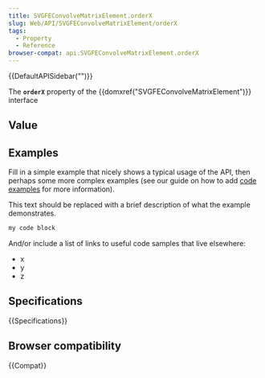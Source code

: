 ```yaml
---
title: SVGFEConvolveMatrixElement.orderX
slug: Web/API/SVGFEConvolveMatrixElement/orderX
tags:
  - Property
  - Reference
browser-compat: api.SVGFEConvolveMatrixElement.orderX
---
```

{{DefaultAPISidebar("")}}

The **`orderX`** property of the {{domxref("SVGFEConvolveMatrixElement")}} interface 

## Value



## Examples

Fill in a simple example that nicely shows a typical usage of the API, then perhaps some more complex examples (see our guide on how to add [code examples](/en-US/docs/MDN/Contribute/Structures/Code_examples) for more information).

This text should be replaced with a brief description of what the example demonstrates.

```js
my code block
```

And/or include a list of links to useful code samples that live elsewhere:

*   x
*   y
*   z

## Specifications

{{Specifications}}

## Browser compatibility

{{Compat}}


